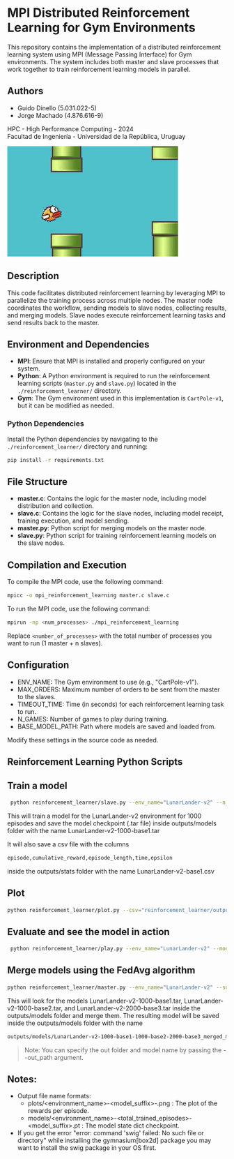 # MPI Distributed Reinforcement Learning for Gym Environments

This repository contains the implementation of a distributed reinforcement learning system using MPI (Message Passing Interface) for Gym environments. The system includes both master and slave processes that work together to train reinforcement learning models in parallel.

## Authors
- Guido Dinello (5.031.022-5)
- Jorge Machado (4.876.616-9)

HPC - High Performance Computing - 2024  
Facultad de Ingeniería - Universidad de la República, Uruguay

[![Watch the video](https://raw.githubusercontent.com/MachadoOtto/collaborative_reinforcement_learning-QLearning/main/outputs/videos/thumbnail.png)](https://raw.githubusercontent.com/yourusername/yourrepository/main/assets/video.mp4)

## Description

This code facilitates distributed reinforcement learning by leveraging MPI to parallelize the training process across multiple nodes. The master node coordinates the workflow, sending models to slave nodes, collecting results, and merging models. Slave nodes execute reinforcement learning tasks and send results back to the master.

## Environment and Dependencies

- **MPI**: Ensure that MPI is installed and properly configured on your system.
- **Python**: A Python environment is required to run the reinforcement learning scripts (`master.py` and `slave.py`) located in the `./reinforcement_learner/` directory.
- **Gym**: The Gym environment used in this implementation is `CartPole-v1`, but it can be modified as needed.

### Python Dependencies

Install the Python dependencies by navigating to the `./reinforcement_learner/` directory and running:

```bash
pip install -r requirements.txt
```

## File Structure

- **master.c**: Contains the logic for the master node, including model distribution and collection.
- **slave.c**: Contains the logic for the slave nodes, including model receipt, training execution, and model sending.
- **master.py**: Python script for merging models on the master node.
- **slave.py**: Python script for training reinforcement learning models on the slave nodes.

## Compilation and Execution

To compile the MPI code, use the following command:

```bash
mpicc -o mpi_reinforcement_learning master.c slave.c
```

To run the MPI code, use the following command:

```bash
mpirun -np <num_processes> ./mpi_reinforcement_learning
```

Replace `<number_of_processes>` with the total number of processes you want to run (1 master + n slaves).

## Configuration
- ENV_NAME: The Gym environment to use (e.g., "CartPole-v1").
- MAX_ORDERS: Maximum number of orders to be sent from the master to the slaves.
- TIMEOUT_TIME: Time (in seconds) for each reinforcement learning task to run.
- N_GAMES: Number of games to play during training.
- BASE_MODEL_PATH: Path where models are saved and loaded from.

Modify these settings in the source code as needed.

## Reinforcement Learning Python Scripts

## Train a model

```bash
 python reinforcement_learner/slave.py --env_name="LunarLander-v2" --n_games=1000 --save_checkpoint=True --save_suffix="-base1"
```

This will train a model for the LunarLander-v2 environment for 1000 episodes and save the model checkpoint
(.tar file) inside outputs/models folder with the name LunarLander-v2-1000-base1.tar

It will also save a csv file with the columns

```markdown
episode,cumulative_reward,episode_length,time,epsilon
```

inside the outputs/stats folder with the name LunarLander-v2-base1.csv

## Plot

```bash
python reinforcement_learner/plot.py --csv="reinforcement_learner/outputs/stats/LunarLander-v2-base1.csv"
```

## Evaluate and see the model in action

```bash
 python reinforcement_learner/play.py --env_name="LunarLander-v2" --model="LunarLander-v2-1000-base1.tar" --evaluate=500 --watch=5
```

## Merge models using the FedAvg algorithm

```bash
python reinforcement_learner/master.py --env_name="LunarLander-v2" --suffixes="-1000-base1,-1000-base2,-2000-base3"
```

This will look for the models LunarLander-v2-1000-base1.tar, LunarLander-v2-1000-base2.tar, and LunarLander-v2-2000-base3.tar inside the outputs/models folder and merge them.
The resulting model will be saved inside the outputs/models folder with the name

```markdown
outputs/models/LunarLander-v2-1000-base1-1000-base2-2000-base3_merged_model.pt
```

> Note: You can specify the out folder and model name by passing the --out_path argument.

## Notes:

-   Output file name formats:
    -   plots/<environment_name>-<model_suffix>-<episode>.png : The plot of the rewards per episode.
    -   models/<environment_name>-<total_trained_episodes>-<model_suffix>.pt : The model state dict checkpoint.
-   If you get the error "error: command 'swig' failed: No such file or directory" while installing the gymnasium[box2d] package you may want to install the swig package in your OS first.
